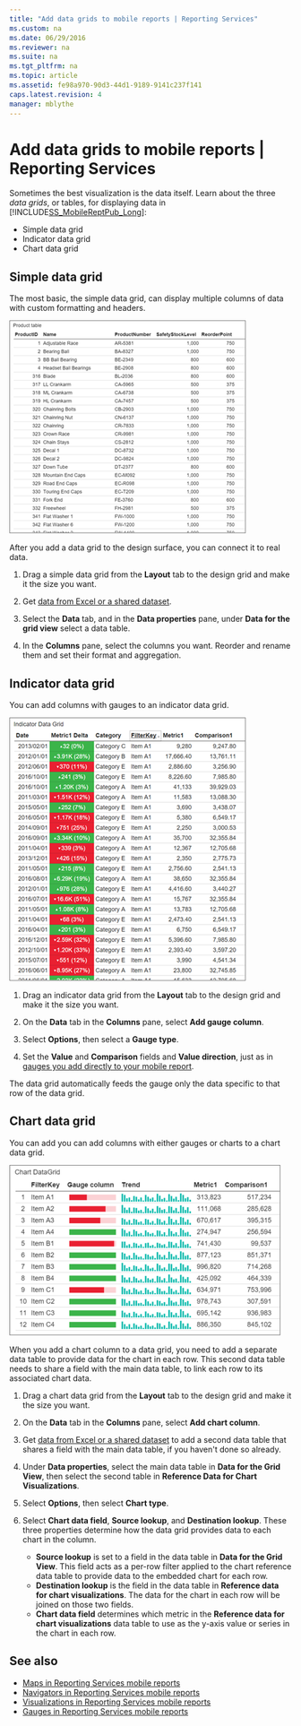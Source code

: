 ```yaml
---
title: "Add data grids to mobile reports | Reporting Services"
ms.custom: na
ms.date: 06/29/2016
ms.reviewer: na
ms.suite: na
ms.tgt_pltfrm: na
ms.topic: article
ms.assetid: fe98a970-90d3-44d1-9189-9141c237f141
caps.latest.revision: 4
manager: mblythe
---
```

# Add data grids to mobile reports | Reporting Services
Sometimes the best visualization is the data itself. Learn about the three *data grids*, or tables, for displaying data in [!INCLUDE[SS_MobileReptPub_Long](../../Topics/TopicNameContainA/includes/SS_MobileReptPub_Long.md)]:
* Simple data grid
* Indicator data grid
* Chart data grid

## Simple data grid
The most basic, the simple data grid, can display multiple columns of data with custom formatting and headers. 

![mobile-report-simple-data-grid](../../Topics/TopicNameNotContainA/media/mobile-report-simple-data-grid.png)

After you add a data grid to the design surface, you can connect it to real data.

1. Drag a simple data grid from the **Layout** tab to the design grid and make it the size you want.

2. Get [data from Excel or a shared dataset](../../Topics/TopicNameNotContainA/Data-for-Reporting-Services-mobile-reports.md).

3. Select the **Data** tab, and in the **Data properties** pane, under **Data for the grid view** select a data table.

4. In the **Columns** pane, select the columns you want. Reorder and rename them and set their format and aggregation. 

 
##  Indicator data grid
You can add columns with gauges to an indicator data grid.

![mobile-report-indicator-data-grid](../../Topics/TopicNameNotContainA/media/mobile-report-indicator-data-grid.png)

1. Drag an indicator data grid from the **Layout** tab to the design grid and make it the size you want.

2. On the **Data** tab in the **Columns** pane, select **Add gauge column**. 

3. Select **Options**, then select a **Gauge type**. 

4. Set the **Value** and **Comparison** fields and **Value direction**, just as in [gauges you add directly to your mobile report](Add%20gauges%20to%20mobile%20reports%20%7C%20Reporting%20Services.md).

The data grid automatically feeds the gauge only the data specific to that row of the data grid.  

## Chart data grid
You can add you can add columns with either gauges or charts to a chart data grid. 

![mobile-report-chart-data-grid](../../Topics/TopicNameNotContainA/media/mobile-report-chart-data-grid.png)

When you add a chart column to a data grid, you need to add a separate data table to provide data for the chart in each row. This second data table needs to share a field with the main data table, to link each row to its associated chart data. 

1. Drag a chart data grid from the **Layout** tab to the design grid and make it the size you want.

2. On the **Data** tab in the **Columns** pane, select **Add chart column**. 

3. Get [data from Excel or a shared dataset](../../Topics/TopicNameNotContainA/Data-for-Reporting-Services-mobile-reports.md) to add a second data table that shares a field with the main data table, if you haven't done so already.

4. Under **Data properties**, select the main data table in **Data for the Grid View**, then select the second table in **Reference Data for Chart Visualizations**.

5. Select **Options**, then select **Chart type**.
 
6. Select **Chart data field**, **Source lookup**, and **Destination lookup**. 
   These three properties determine how the data grid provides data to each chart in the column.
   
   *   **Source lookup** is set to a field in the data table in **Data for the Grid View**. This field acts as a per-row filter applied to the chart reference data table to provide data to the embedded chart for each row. 
   * **Destination lookup** is the field in the data table in **Reference data for chart visualizations**. The data for the chart in each row will be joined on those two fields.   
   * **Chart data field** determines which metric in the **Reference data for chart visualizations** data table to use as the y-axis value or series in the chart in each row.  

## See also 
* [Maps in Reporting Services mobile reports](../../Topics/TopicNameNotContainA/Maps-in-Reporting-Services-mobile-reports.md)
* [Navigators in Reporting Services mobile reports](../../Topics/TopicNameNotContainA/Add-navigators-to-Reporting-Services-mobile-reports.md)
* [Visualizations in Reporting Services mobile reports](../../Topics/TopicNameNotContainA/Add-visualizations-to-Reporting-Services-mobile-reports.md)
* [Gauges in Reporting Services mobile reports](Add%20gauges%20to%20mobile%20reports%20%7C%20Reporting%20Services.md)  
 
  
